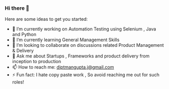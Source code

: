 ### Hi there 👋



Here are some ideas to get you started:

- 🔭 I’m currently working on Automation Testing using Selenium , Java and Python
- 🌱 I’m currently learning General Management Skills
- 👯 I’m looking to collaborate on discussions related Product Management & Delivery
- 💬 Ask me about Startups , Frameworks and product delivery from inception to production
- 📫 How to reach me: diptmangupta.j@gmail.com
- ⚡ Fun fact: I hate copy paste work , So avoid reaching me out for such roles! 


